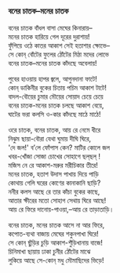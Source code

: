 ### বনের চাতক–মনের চাতক

বনের চাতক বাঁধল বাসা মেঘের কিনারায়–  
মনের চাতক হারিয়ে গেল দূরের দুরাশায়!  
ফুঁপিয়ে ওঠে কাতর আকাশ সেই হতাশার ক্ষোভে–  
সে কোন্ বোঁটের ফুলের ঠোঁটের মিঠা মদের লোভে  
বনের চাতক–মনের চাতক কাঁদছে অবেলায়!  

পুবের হাওয়ায় হাপর জ্বলে, আগুনদানা ফাটে!  
কোন্ ডাকিনীর বুকের চিতায় পচিম আকাশ টাটে!  
বাদল-বৌয়ের চুমার মৌয়ের সোয়াদ চেয়ে চেয়ে  
বনের চাতক-মনের চাতক চলছে আকাশ বেয়ে,  
ঘাটের ভরা কলসি ও-কার কাঁদছে মাঠে মাঠে!  

ওরে চাতক, বনের চাতক, আয় রে নেমে ধীরে  
নিঝুম ছায়া-বৌরা যেথা ঘুমায় দীঘি ঘিরে,  
'দে জল!' ব’লে ফোঁপাস কেন? মাটির কোলে জল  
খবর-খোঁজা সোজা চোখের সোহাগে ছল্‌ছল্ !  
মজিস নে রে আকাশ-মরুর মরীচিকার তীরে!  
মনের চাতক, হতাশ উদাস পাখায় দিয়ে পাড়ি  
কোথায় গেলি ঘরের কোণের কানাকানি ছাড়ি?  
ননীর কলস আছে রে তার কাঁচা বুকের কাছে,  
আতার ক্ষীরের মতো সোহাগ সেথায় ঘিরে আছে!  
আয় রে ফিরে দানোয়-পাওয়া,–আয় রে তাড়াতাড়ি।  

বনের চাতক, মনের চাতক আসে না আর ফিরে,  
কপোত-ব্যথা বাজায় মেঘের শকুনপাখা ঘিরে!  
সে কোন্ ছুঁড়ির চুড়ি আকাশ-শুঁড়িখানায় বাজে!  
চিনিমাখা ছায়ায় ঢাকা চুনীর ঠোঁটের মাঝে  
লুকিয়ে আছে সে-কোন্ মধু মৌমাছিদের ভিড়ে!  
